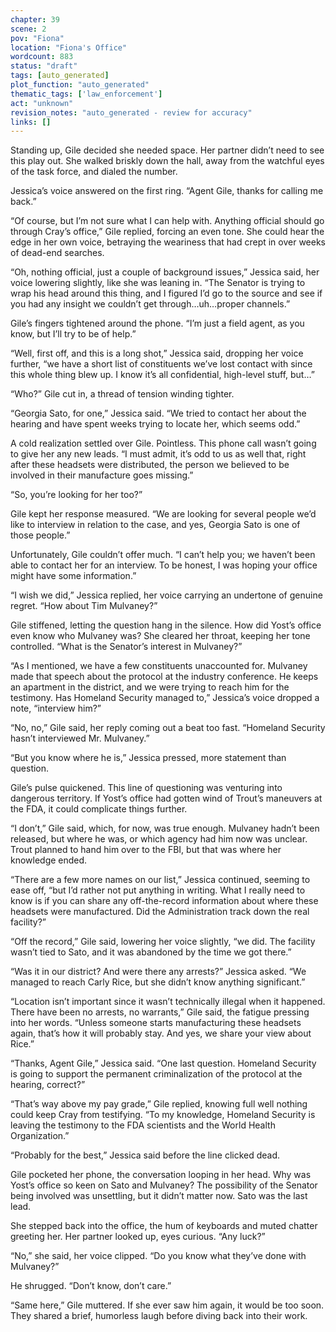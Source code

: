 ```yaml
---
chapter: 39
scene: 2
pov: "Fiona"
location: "Fiona's Office"
wordcount: 883
status: "draft"
tags: [auto_generated]
plot_function: "auto_generated"
thematic_tags: ['law_enforcement']
act: "unknown"
revision_notes: "auto_generated - review for accuracy"
links: []
---
```


Standing up, Gile decided she needed space. Her partner didn’t need to see this play out. She walked briskly down the hall, away from the watchful eyes of the task force, and dialed the number. 

Jessica’s voice answered on the first ring. “Agent Gile, thanks for calling me back.” 

“Of course, but I’m not sure what I can help with. Anything official should go through Cray’s office,” Gile replied, forcing an even tone. She could hear the edge in her own voice, betraying the weariness that had crept in over weeks of dead-end searches. 

“Oh, nothing official, just a couple of background issues,” Jessica said, her voice lowering slightly, like she was leaning in. “The Senator is trying to wrap his head around this thing, and I figured I’d go to the source and see if you had any insight we couldn’t get through…uh…proper channels.” 

Gile’s fingers tightened around the phone. “I’m just a field agent, as you know, but I’ll try to be of help.” 

“Well, first off, and this is a long shot,” Jessica said, dropping her voice further, “we have a short list of constituents we’ve lost contact with since this whole thing blew up. I know it’s all confidential, high-level stuff, but…” 

“Who?” Gile cut in, a thread of tension winding tighter. 

“Georgia Sato, for one,” Jessica said. “We tried to contact her about the hearing and have spent weeks trying to locate her, which seems odd.” 

A cold realization settled over Gile. Pointless. This phone call wasn’t going to give her any new leads. “I must admit, it’s odd to us as well that, right after these headsets were distributed, the person we believed to be involved in their manufacture goes missing.” 

“So, you’re looking for her too?” 

Gile kept her response measured. “We are looking for several people we’d like to interview in relation to the case, and yes, Georgia Sato is one of those people.” 

Unfortunately, Gile couldn’t offer much. “I can’t help you; we haven’t been able to contact her for an interview. To be honest, I was hoping your office might have some information.” 

“I wish we did,” Jessica replied, her voice carrying an undertone of genuine regret. “How about Tim Mulvaney?” 

Gile stiffened, letting the question hang in the silence. How did Yost’s office even know who Mulvaney was? She cleared her throat, keeping her tone controlled. “What is the Senator’s interest in Mulvaney?” 

“As I mentioned, we have a few constituents unaccounted for. Mulvaney made that speech about the protocol at the industry conference. He keeps an apartment in the district, and we were trying to reach him for the testimony. Has Homeland Security managed to,” Jessica’s voice dropped a note, “interview him?” 

“No, no,” Gile said, her reply coming out a beat too fast. “Homeland Security hasn’t interviewed Mr. Mulvaney.” 

“But you know where he is,” Jessica pressed, more statement than question. 

Gile’s pulse quickened. This line of questioning was venturing into dangerous territory. If Yost’s office had gotten wind of Trout’s maneuvers at the FDA, it could complicate things further. 

“I don’t,” Gile said, which, for now, was true enough. Mulvaney hadn’t been released, but where he was, or which agency had him now was unclear. Trout planned to hand him over to the FBI, but that was where her knowledge ended. 

“There are a few more names on our list,” Jessica continued, seeming to ease off, “but I’d rather not put anything in writing. What I really need to know is if you can share any off-the-record information about where these headsets were manufactured. Did the Administration track down the real facility?” 

“Off the record,” Gile said, lowering her voice slightly, “we did. The facility wasn’t tied to Sato, and it was abandoned by the time we got there.” 

“Was it in our district? And were there any arrests?” Jessica asked. “We managed to reach Carly Rice, but she didn’t know anything significant.” 

“Location isn’t important since it wasn’t technically illegal when it happened. There have been no arrests, no warrants,” Gile said, the fatigue pressing into her words. “Unless someone starts manufacturing these headsets again, that’s how it will probably stay. And yes, we share your view about Rice.” 

“Thanks, Agent Gile,” Jessica said. “One last question. Homeland Security is going to support the permanent criminalization of the protocol at the hearing, correct?” 

“That’s way above my pay grade,” Gile replied, knowing full well nothing could keep Cray from testifying. “To my knowledge, Homeland Security is leaving the testimony to the FDA scientists and the World Health Organization.” 

“Probably for the best,” Jessica said before the line clicked dead. 

Gile pocketed her phone, the conversation looping in her head. Why was Yost’s office so keen on Sato and Mulvaney? The possibility of the Senator being involved was unsettling, but it didn’t matter now. Sato was the last lead.  

She stepped back into the office, the hum of keyboards and muted chatter greeting her. Her partner looked up, eyes curious. “Any luck?” 

“No,” she said, her voice clipped. “Do you know what they’ve done with Mulvaney?” 

He shrugged. “Don’t know, don’t care.” 

“Same here,” Gile muttered. If she ever saw him again, it would be too soon. They shared a brief, humorless laugh before diving back into their work.

